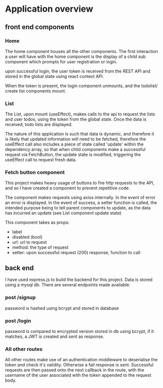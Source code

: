 # Application overview

## front end components
### Home  
The home component houses all the other components. The first interaction a user will have with the home component is the display of a child sub component which prompts for user registration or login. 

upon successful login, the user token is received from the REST API and stored in the global state using react context API.

When the token is present, the login component unmounts, and the todolist/ create list components mount.

### List
The List, upon mount (useEffect), makes calls to the api to request the lists and user todos, using the token from the global state. Once the data is received, todo lists are displayed. 

The nature of this application is such that data is dynamic, and therefore it is likely that updated information will need to be fetched, therefore the useEffect call also includes a piece of state called 'update' within the dependency array, so that when child components make a successful request via FetchButton, the update state is modified, triggering the useEffect call to request fresh data. 

### Fetch button component
This project makes heavy usage of buttons to fire http requests to the API, and so I have created a component to prevent repetitive code. 

The component makes requests using axios internally. In the event of error an error is displayed. In the event of success, a setter function is called, the intended purpose being to tell parent components to update, as the data has incurred an update (see List component update state)

This component takes as props: 
- label
- disabled (bool)
- url: url to request
- method: the type of request
- setter: upon successful request (200) response, function to call

## back end 
I have used express.js to build the backend for this project. 
Data is stored using a mysql db. 
There are several endpoints made available: 

### post /signup
password is hashed using bcrypt and stored in database

### post /login
password is compared to encrypted version stored in db using bcrypt, if it matches, a JWT is created and sent as response.

### All other routes
All other routes make use of an authentication middleware to deserialise the token and check it's validity. Otherwise a fail response is sent. Successful requests are then passed onto the next callback in the route, with the username of the user associated with the token appended to the request body. 



